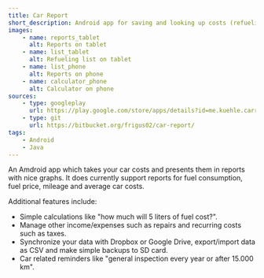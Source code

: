 ```yaml
---
title: Car Report
short_description: Android app for saving and looking up costs (refuelings, ...) of your car.
images:
    - name: reports_tablet
      alt: Reports on tablet
    - name: list_tablet
      alt: Refueling list on tablet
    - name: list_phone
      alt: Reports on phone
    - name: calculator_phone
      alt: Calculator on phone
sources:
    - type: googleplay
      url: https://play.google.com/store/apps/details?id=me.kuehle.carreport
    - type: git
      url: https://bitbucket.org/frigus02/car-report/
tags:
    - Android
    - Java
---
```


An Amdroid app which takes your car costs and presents them in
reports with nice graphs. It does currently support reports for fuel
consumption, fuel price, mileage and average car costs.

Additional features include:

-   Simple calculations like "how much will 5 liters of fuel cost?".
-   Manage other income/expenses such as repairs and recurring costs such as taxes.
-   Synchronize your data with Dropbox or Google Drive, export/import data as CSV and make simple backups to SD card.
-   Car related reminders like "general inspection every year or after 15.000 km".
